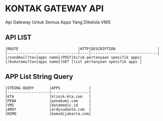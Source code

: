 # KONTAK GATEWAY API

Api Gateway Untuk Semua Apps Yang Dikelola VMS

## API LIST

    |ROUTE                           |HTTP|DESCRIPTION                   |
    |--------------------------------|----|------------------------------|
    |/sendmail?to={apps name}|POST|kirim pertanyaan spesifik apps|
    |/bukutamu?to={apps name}|GET |list pertanyaan spesifik apps |

## APP List String Query 

    |STRING QUERY       |APPS             |
    |-------------------|-----------------|
    |KTA                |klinik-kta.com   |
    |PENA               |penabumi.com     |
    |VMS                |datamedis.id     |
    |ARDY               |ardysudanto.com  |
    |KEMO               |kemodijakarta.com|                     